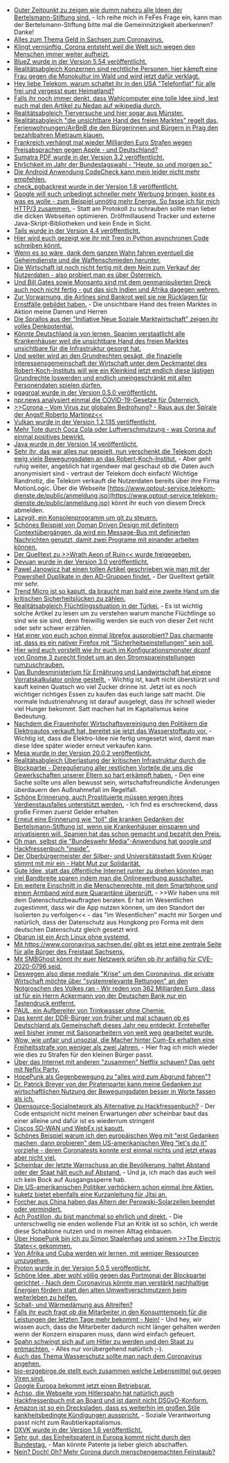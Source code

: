 * [Guter Zeitpunkt zu zeigen wie dumm nahezu alle Ideen der Bertelsmann-Stiftung sind.](https://blog.fefe.de/?ts=a0920edd) - Ich reihe mich in FeFes Frage ein, kann man der Bertelsmann-Stiftung bitte mal die Gemeinnützigkeit aberkennen? Danke!
* [Alles zum Thema Geld in Sachsen zum Coronavirus.](https://www.smwa.sachsen.de/4358.htm)
* [Klingt vernünftig, Corona entsteht weil die Welt sich wegen den Menschen immer weiter aufheizt.](https://www.sonnenseite.com/de/zukunft/corona-ist-nur-ein-kleiner-blick-in-die-zukunft.html)
* [BlueZ wurde in der Version 5.54 veröffentlicht.](http://www.phoronix.com/scan.php?page=news_item&px=BlueZ-5.54-Released)
* [Realitätsabgleich Konzernen sind rechtliche Personen, hier kämpft eine Frau gegen die Monokultur im Wald und wird jetzt dafür verklagt.](https://netzfrauen.org/2020/03/15/trees-4/)
* [Hey liebe Telekom, warum schaltet ihr in den USA "Telefonflat" für alle frei und vergesst euer Heimatland?](https://www.sonnenseite.com/de/wirtschaft/coronavirus-telekommunikationsanbieter-sollen-begrenzung-des-datenvolumens-aufheben.html)
* [Falls ihr noch immer denkt, dass Wahlcomputer eine tolle Idee sind, lest euch mal den Artikel zu Nedap auf wikipedia durch.](https://de.wikipedia.org/wiki/Nedap)
* [Realitätsabgleich Tierversuche und hier sogar aus Münster.](https://netzfrauen.org/2020/03/16/tierversuche-6/)
* [Realitätsabgleich "die unsichtbare Hand des freien Marktes" regelt das, Ferienwohnungen/AirBnB die den Bürgerinnen und Bürgern in Prag den bezahlbahren Mietraum klauen.](https://blog.fefe.de/?ts=a091674b)
* [Frankreich verhängt mal wieder Milliarden Euro Strafen wegen Preisabsprachen gegen Apple - und Deutschland?](https://www.cnbc.com/2020/03/16/apple-fined-1point2-billion-by-french-competition-authorities.html)
* [Sumatra PDF wurde in der Version 3.2 veröffentlicht.](https://www.ghacks.net/2020/03/17/sumatra-3-2-pdf-reader-drops-windows-xp-support/)
* [Ehrlichkeit im Jahr der Bundestagswahl - "Heute, so und morgen so."](https://tuxproject.de/blog/2020/03/niemand-hat-die-absicht/)
* [Die Android Anwendung CodeCheck kann mein leider nicht mehr empfehlen.](https://www.kuketz-blog.de/codecheck-tracking-bis-der-barcode-glueht/)
* [check_pgbackrest wurde in der Version 1.8 veröffentlicht.](https://www.postgresql.org/about/news/2022/)
* [Google will euch unbedingt schneller mehr Werbung bringen, koste es was es wolle - zum Beispiel unnötig mehr Energie. So fasse ich für mich HTTP/3 zusammen.](https://www.pro-linux.de/news/1/27876/http3-vor-weiteren-h%C3%BCrden.html) - Statt am Protokoll zu schrauben sollte man lieber die dicken Webseiten optimieren. Drölfmillausend Tracker und externe Java-Skript-Bibliotheken und kein Ende in Sicht.
* [Tails wurde in der Version 4.4 veröffentlicht.](https://tails.boum.org/news/version_4.4/)
* [Hier wird euch gezeigt wie ihr mit Treq in Python asynchronen Code schreiben könnt.](https://opensource.com/article/20/3/treq-python)
* [Wenn es so wäre, dank dem ganzen Wahn fahren eventuell die Geheimdienste und die Waffenschmieden herunter.](https://www.sonnenseite.com/de/zukunft/coronavirus-und-der-siegeszug-der-telearbeit.html)
* [Die Wirtschaft ist noch nicht fertig mit dem Nein zum Verkauf der Nutzerdaten - also probiert man es über Österreich.](https://www.golem.de/news/coronavirus-oesterreich-ueberwacht-bewegungsstroeme-mit-handydaten-2003-147287.html)
* [Und Bill Gates sowie Monsanto sind mit dem genmanipulierten Dreck auch noch nicht fertig - gut das sich Indien und Afrika dagegen wehren.](https://netzfrauen.org/2020/03/17/africa-11/)
* [Zur Vorwarnung, die Airlines sind Bankrot weil sie nie Rücklagen für Ernstfälle gebildet haben.](https://blog.fefe.de/?ts=a08e6dc5) - Die unsichtbare Hand des freien Marktes in Aktion meine Damen und Herren
* [Die Sprallos aus der "Initiative Neue Soziale Marktwirtschaft" zeigen ihr volles Denkpotential.](https://blog.fefe.de/?ts=a08e6861)
* [Könnte Deutschland ja von lernen, Spanien verstaatlicht alle Krankenhäuser weil die unsichtbare Hand des freien Marktes unsichtbare für die Infrastruktur gesorgt hat.](https://blog.fefe.de/?ts=a08e621a)
* [Und weiter wird an den Grundrechten gesägt, die finazielle Interessensgemeinschaft der Wirtschaft unter dem Deckmantel des Robert-Koch-Instituts will wie ein Kleinkind jetzt endlich diese lästigen Grundrechte loswerden und endlich uneingeschränkt mit allen Personendaten spielen dürfen.](https://www.golem.de/news/coronavirus-rki-chef-rechnet-mit-tracking-app-fuer-infizierte-2003-147300.html)
* [pgagroal wurde in der Version 0.5.0 veröffentlicht.](https://www.postgresql.org/about/news/2023/)
* [npr.news analysiert einmal die COVID-19-Gesetze für Österreich.](https://npr.news.eulu.info/2020/03/17/eine-analyse-der-covid-19-gesetze-fuer-oesterreich/)
* [>>Corona – Vom Virus zur globalen Bedrohung? - Raus aus der Spirale der Angst! Roberto Martinez<<](https://www.welt-im-wandel.tv/video/corona-vom-virus-zur-globalen-bedrohung-raus-aus-der-spirale-der-angst-roberto-martinez/)
* [Vulkan wurde in der Version 1.2.135 veröffentlicht.](https://www.phoronix.com/scan.php?page=news_item&px=Vulkan-1.2.135-Released)
* [Mehr Tote durch Coca Cola oder Luftverschmutzung - was Corona auf einmal positives bewirkt.](https://www.sonnenseite.com/de/franz-alt/kommentare-interviews/ist-corona-besiegbar.html)
* [Java wurde in der Version 14 veröffentlicht.](https://www.phoronix.com/scan.php?page=news_item&px=Java-14-GA-JDK-Release)
* [Sehr ihr, das war alles nur gespielt, nun verschenkt die Telekom doch ewig viele Bewegungsdaten an das Robert-Koch-Institut.](https://www.golem.de/news/coronavirus-telekom-gibt-handydaten-an-rki-weiter-2003-147312.html) - Aber geht ruhig weiter, angeblich hat irgendwer mal geschaut ob die Daten auch anonymisiert sind - vertraut der Telekom doch einfach! Wichtige Randnotiz, die Telekom verkauft die Nutzerdaten bereits über ihre Firma MotionLogic. Über die Webseite [https://www.optout-service.telekom-dienste.de/public/anmeldung.jsp](https://www.optout-service.telekom-dienste.de/public/anmeldung.jsp) könnt ihr euch von diesem Dreck abmelden.
* [Lazygit, ein Konsolenprogramm um git zu steuern.](https://opensource.com/article/20/3/lazygit)
* [Schönes Beispiel von Doman Driven Design mit definitern Contextübergängen, da wird ein Message-Bus mit definierten Nachrichten genutzt, damit zwei Programe mit einander arbeiten können.](https://opensource.com/article/20/3/zeromq-c-python)
* [Der Quelltext zu >>Wrath Aeon of Ruin<< wurde freigegeben.](https://www.pro-linux.de/news/1/27880/quellen-von-wrath-aeon-of-ruin-ver%C3%B6ffentlicht.html)
* [Devuan wurde in der Version 3.0 veröffentlicht.](https://www.mail-archive.com/dng@lists.dyne.org/msg27041.html)
* [Pawel Janowicz hat einen tollen Artikel geschrieben wie man mit der Powershell Duplikate in den AD-Gruppen findet.](https://www.powershellbros.com/powershell-tip-of-the-week-get-duplicated-ad-groups/) - Der Quelltext gefällt mir sehr.
* [Trend Micro ist so kaputt, da braucht man bald eine zweite Hand um die kritischen Sicherheitslücken zu zählen.](https://blog.fefe.de/?ts=a08f35e8)
* [Realitätsabgleich Flüchtlingssituation in der Türkei.](https://www.neues-deutschland.de/artikel/1134287.eu-grenze-durch-das-fenster-eines-tuerkischen-polizeiwagens.html) - Es ist wichtig solche Artikel zu lesen um zu verstehen warum manche Flüchtlinge so sind wie sie sind, denn freiwillig werden sie euch von dieser Zeit nicht oder sehr schwer erzählen.
* [Hat einer von euch schon einmal librefox ausprobiert? Das charmante ist, dass es ein nativer Firefox mit "Sicherheitseinstellungen" sein soll.](https://github.com/intika/Librefox/)
* [Hier wird euch vorstellt wie ihr euch im Konfigurationsmonster dconf von Gnome 3 zurecht findet um an den Stromspareinstellungen rumzuschrauben.](https://www.putorius.net/gnome-advanced-power-settings-dconf-editor.html)
* [Das Bundesministerium für Ernährung und Landwirtschaft hat einene Vorratskalkulator online gestellt.](https://www.ernaehrungsvorsorge.de/private-vorsorge/notvorrat/vorratskalkulator/) - Wichtig ist, kauft nicht überstürzt und kauft keinen Quatsch wo viel Zucker drinne ist. Jetzt ist es noch wichtiger richtiges Essen zu kaufen das euch lange satt macht. Die normale Industrienahrung ist darauf ausgelegt, dass ihr schnell wieder viel Hunger bekommt. Satt machen hat im Kapitalismus keine Bedeutung.
* [Nachdem die Frauenhofer Wirtschaftsvereinigung den Politikern die Elektroautos verkauft hat, bereitet sie jetzt das Wasserstoffauto vor.](https://www.sonnenseite.com/de/wissenschaft/fraunhofer-gesellschaft-erstellt-wasserstoff-roadmap-fr-deutschland.html) - Wichtig ist, dass die Elektro-Idee nie fertig umgesetzt wird, damit man diese Idee später wieder erneut verkaufen kann.
* [Mesa wurde in der Version 20.0.2 veröffentlicht.](https://www.phoronix.com/scan.php?page=news_item&px=Mesa-20.0.2-Released)
* [Realitätsabgleich Überlastung der kritischen Infrastruktur durch die Blockpartei - Deregulierung aller restlichen Vorteile die uns die Gewerkschaften unserer Eltern so hart erkämpft haben.](https://www.neues-deutschland.de/artikel/1134460.corona-die-stunde-der-deregulierer.html) - Den eine Sache sollte uns allen bewusst sein, wirtschaftsfreundliche Änderungen überdauern den Außnahmefall im Regelfall.
* [Schöne Erinnerung, auch Prostituierte müssen wegen ihres Verdienstausfalles unterstützt werden.](https://www.neues-deutschland.de/artikel/1134471.olaf-scholz-rufe-nach-dem-rettungsschirm.html) - Ich find es erschreckend, dass große Firmen zuerst Gelder erhalten
* [Erneut eine Erinnerung wie "toll" die kranken Gedanken der Bertelsmann-Stiftung ist, wenn sie Krankenhäuser einsparen und privatisieren will. Spanien hat das schon gemacht und bezahlt den Preis.](https://www.neues-deutschland.de/artikel/1134481.kliniken-unter-staatlicher-kontrolle.html)
* [Oh man, selbst die "Bundeswehr Media"-Anwendung hat google und Hackfressenbuch "inside".](https://www.kuketz-blog.de/bundesministerium-der-verteidigung-trackt-nutzer-via-facebook/)
* [Der Oberbürgermeister der Silber- und Universitätsstadt Sven Krüger stimmt mit mir ein - Habt Mut zur Solidarität.](https://www.youtube.com/watch?v=BMcWG7Tee9k)
* [Gute Idee, statt das öffentliche Internet runter zu drehen könnten man viel Bandbreite sparen indem man die Onlinewerbung ausschaltet.](https://forum.golem.de/kommentare/sonstiges/coronavirus-krise-eu-diskutiert-mit-netflix-reduzierung-der-aufloesung/beschraenkung-bei-onlinewerbung-sinnvoller/133509,5619028,5619028,read.html#msg-5619028)
* [Ein weitere Einschnitt in die Menschenrechte, mit dem Smartphone und einem Armband wird eure Quarantäne überprüft.](https://www.golem.de/news/elektronische-fessel-hongkong-ueberwacht-corona-quarantaene-mit-armbaendern-2003-147359.html) - >>Wir haben uns mit dem Datenschutzbeauftragten beraten. Er hat im Wesentlichen zugestimmt, dass wir die App nutzen können, um den Standort der Isolierten zu verfolgen<< - das "im Wesentlichen" macht mir Sorgen und natürlich, dass der Datenschutz aus Hongkong pro Forma mit dem deutschen Datenschutz gleich gesetzt wird.
* [Obarun ist ein Arch Linux ohne systemd.](https://web.obarun.org/)
* [Mit https://www.coronavirus.sachsen.de/ gibt es jetzt eine zentrale Seite für alle Bürger des Freistaat Sachsens.](https://www.coronavirus.sachsen.de/)
* [Mit SMBGhost könnt ihr euer Netzwerk prüfen ob ihr anfällig für CVE-2020-0796 seid.](https://github.com/ollypwn/SMBGhost)
* [Deswegen also diese mediale "Krise" um den Coronavirus, die private Wirtschaft möchte über "systemrelevante Rettungen" an den Notgroschen des Volkes ran - Wir reden von 362 Milliarden Euro, dass ist für ein Herrn Ackermann von der Deutschen Bank nur ein Tastendruck entfernt.](https://www.sueddeutsche.de/wirtschaft/deutschland-ruecklagen-1.4850084)
* [PAUL, ein Aufbereiter von Trinkwasser ohne Chemie.](https://www.sonnenseite.com/de/umwelt/weltwassertag-trinkwasserzugang-in-zeiten-von-corona-und-des-klimawandels.html)
* [Das kennt der DDR-Bürger von früher und mal schauen ob es Deutschland als Gemeinschaft dieses Jahr neu entdeckt, Erntehelfer weil bisher immer mit Saisonarbeitern von weit weg gearbeitet wurde.](https://www.neues-deutschland.de/artikel/1134509.landwirtschaft-ohne-erntehelfer-wird-es-eng.html)
* [Wow, wie unfair und unsozial, die Macher hinter Cum-Ex erhalten eine Freiheitsstrafe von weniger als zwei Jahren.](https://www.neues-deutschland.de/artikel/1134531.cum-ex-prozess-kollektiver-griff-in-die-staatskasse.html) - Hier frag ich mich wieder wie dies zu Strafen für den kleinen Bürger passt.
* [Über das Internet mit anderen "zusammen" Netflix schauen? Das geht mit Neflix Party.](https://www.bleepingcomputer.com/news/software/netflix-party-lets-you-watch-shows-with-friends-to-fight-isolation/)
* [HopePunk als Gegenbewegung zu "alles wird zum Abgrund fahren"?](https://www.tor-online.de/feature/buch/2019/10/hopepunk-alles-was-du-ueber-das-genre-wissen-musst/)
* [Dr. Patrick Breyer von der Piratenpartei kann meine Gedanken zur wirtschaftlichen Nutzung der Bewegungsdaten besser in Worte fassen als ich.](https://www.patrick-breyer.de/?p=590612)
* [Opensource-Socialnetwork als Alternative zu Hackfressenbuch?](https://www.opensource-socialnetwork.org/) - Der Code entspricht nicht meinen Erwartungen *aber* scheinbar baut das einer alleine und dafür ist es wiederrum stringent
* [Ciscos SD-WAN und WebEx ist kaputt.](https://blog.fefe.de/?ts=a08a5344)
* [Schönes Beispiel warum ich den europäischen Weg mit "erst Gedanken machen, dann probieren" dem US-amerikanischen Weg "let's do it" vorziehe - deren Coronatests konnte erst einmal nichts und jetzt etwas aber nicht viel.](https://blog.fefe.de/?ts=a08a4f98)
* [Scheinbar der letzte Warnschuss an die Bevölkerung, haltet Abstand oder der Staat hält euch auf Abstand.](https://www.ndr.de/nachrichten/niedersachsen/Corona-Regeln-Polizei-schreitet-konsequent-ein,ausgangssperre100.html) - Und ja, ich mach das auch weil ich kein Bock auf Ausgangssperre hab.
* [Die US-amerikanischen Politiker verhöckern schon einmal ihre Aktien.](https://blog.fefe.de/?ts=a08a4e50)
* [kuketz bietet ebenfalls eine Kurzanleitung für Jitsi an.](https://www.kuketz-blog.de/kurzanleitung-jitsi-meet-videokonferenz-per-browser-oder-app/)
* [Forcher aus China haben das Altern der Perowski-Solarzellen beendet oder vermindert.](https://www.sonnenseite.com/de/wissenschaft/perowskit-solarzellen-altern-jetzt-nicht-mehr.html)
* [Ach Postillon, du bist manchmal so ehrlich und direkt.](https://www.der-postillon.com/2020/03/applaus-lob.html) - Die unterschwellig nie enden wollende Flut an Kritik ist so schön, ich werde diese Schablone nutzen und in meinen Alltag einbauen.
* [Über HopePunk bin ich zu Simon Staalenhag und seinem >>The Electric State<< gekommen.](https://www.tor-online.de/simon-staalenhag-the-electric-state/)
* [Von Afrika und Cuba werden wir lernen, mit weniger Ressourcen umzugehen.](https://netzfrauen.org/2020/03/21/corona/)
* [Proton wurde in der Version 5.0.5 veröffentlicht.](https://www.phoronix.com/scan.php?page=news_item&px=Valve-Proton-5.0-5)
* [Schöne Idee, aber wohl völlig gegen das Portmonai der Blockpartei gerichtet - Nach dem Coronavirus könnte man verstärkt nachhaltige Energien fördern statt den alten Umweltverschmutzern beim weiterleben zu helfen.](https://www.sonnenseite.com/de/politik/coronakrise-und-energiewende-iea-fordert-grnen-stimulus.html)
* [Schall- und Wärmedämung aus Altreifen?](https://www.sonnenseite.com/de/wissenschaft/forscher-machen-aus-altreifen-universalschaum.html)
* [Falls ihr euch fragt ob die Mitarbeiter in den Konsumtempeln für die Leistungen der letzten Tage mehr bekommt - Nein!](https://blog.fefe.de/?ts=a088feb9) - Und hey, wir wissen auch, dass die Mitarbeiter dadurch nicht länger gehalten werden wenn der Konzern einsparen muss, dann wird einfach gefeuert.
* [Spahn schwingt sich auf um Hitler zu werden und den Staat zu entmachten.](https://blog.fefe.de/?ts=a088fcad) - Alles nur vorübergehend natürlich ;-).
* [Auch das Thema Wasserschutz sollte man nach dem Coronavirus angehen.](https://www.sonnenseite.com/de/umwelt/weltwassertag-klimakrise-ist-wasserkrise-a-10-forderungen-fr-verstrkten-gewsserschutz.html)
* [bio-erzgebirge.de stellt euch zusammen welche Lebensmittel gut gegen Viren sind.](https://bio-erzgebirge.de/wp/?p=20147)
* [Google Europa bekommt jetzt einen Betriebsrat.](https://www.golem.de/news/google-beschaeftigte-setzen-europaeischen-betriebsrat-durch-2003-147403.html)
* [Achso, die Webseite vom Hitlerspahn hat natürlich auch Hackfressenbuch mit an Board und ist damit nicht DSGvO-Konform.](https://www.kuketz-blog.de/gesundheitsminister-spahn-trackt-besucher-via-facebook-und-co/)
* [Amazon ist so ein Drecksladen, dass es weiterhin im großen Stile kankheitsbedingte Kündigungen ausspricht.](https://www.golem.de/news/corona-verdi-kritisiert-krankheitsbedingte-kuendigungen-bei-amazon-2003-147400.html) - Soziale Verantwortung passt nicht zum Raubtierkapitalismus.
* [DXVK wurde in der Version 1.6 veröffentlicht.](https://www.phoronix.com/scan.php?page=news_item&px=DXVK-1.6-Released)
* [Sehr gut, das Einheitspatent in Europa kommt nicht durch den Bundestag.](https://www.golem.de/news/verfassungsgericht-kein-einheitspatent-in-der-eu-2003-147398.html) - Man könnte Patente ja lieber gleich abschaffen.
* [Nein? Doch! Oh? Mehr Corona durch menschengemachten Feinstaub?](https://www.sonnenseite.com/de/umwelt/feinstaubpartikel-als-viren-vehikel.html)
